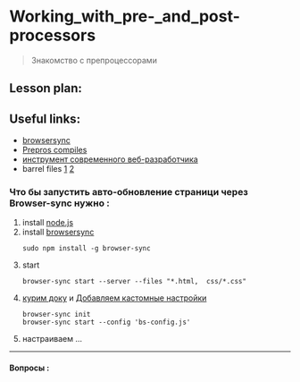 ﻿# Working_with_pre-_and_post-processors 
> Знакомство с препроцессорами


## Lesson plan:


## Useful links:
+ [browsersync](https://browsersync.io/)
+ [Prepros compiles](https://prepros.io/)
+ [инструмент современного веб-разработчика](https://webformyself.com/preprocessory-css-nezamenimyj-instrument-sovremennogo-veb-razrabotchika/)
+ barrel files [1](https://basarat.gitbook.io/typescript/main-1/barrel) [2](https://adrianfaciu.dev/posts/barrel-files/)

### Что бы запустить авто-обновление страници через Browser-sync нужно :
1) install [node.js](https://nodejs.org/en/)
2) install [browsersync](https://browsersync.io/)
    ```shell script
    sudo npm install -g browser-sync
    ```
3) start
    ```shell script
    browser-sync start --server --files "*.html,  css/*.css"
    ```
4) [курим доку](https://browsersync.io/docs) и [Добавляем кастомные настройки](https://browsersync.io/docs/command-line#init) 
    ```shell script
    browser-sync init
    browser-sync start --config 'bs-config.js'
    ```
5) настраиваем ... 

---------
#### Вопросы :
